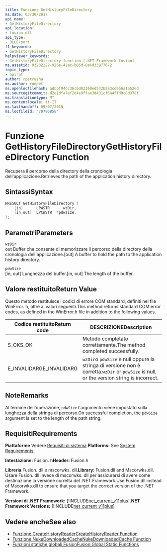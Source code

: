 ```yaml
---
title: Funzione GetHistoryFileDirectory
ms.date: 03/30/2017
api_name:
- GetHistoryFileDirectory
api_location:
- fusion.dll
api_type:
- DLLExport
f1_keywords:
- GetHistoryFileDirectory
helpviewer_keywords:
- GetHistoryFileDirectory function [.NET Framework fusion]
ms.assetid: 93232222-926e-42ac-b85d-8a6d33977672
topic_type:
- apiref
author: rpetrusha
ms.author: ronpet
ms.openlocfilehash: adbbf94dc36c6d82360ed532b283cd666a1a52ed
ms.sourcegitcommit: d2e1dfa7ef2d4e9ffae3d431cf6a4ffd9c8d378f
ms.translationtype: MT
ms.contentlocale: it-IT
ms.lasthandoff: 09/07/2019
ms.locfileid: "70796858"
---
```

# <a name="gethistoryfiledirectory-function"></a><span data-ttu-id="ff4db-102">Funzione GetHistoryFileDirectory</span><span class="sxs-lookup"><span data-stu-id="ff4db-102">GetHistoryFileDirectory Function</span></span>
<span data-ttu-id="ff4db-103">Recupera il percorso della directory della cronologia dell'applicazione.</span><span class="sxs-lookup"><span data-stu-id="ff4db-103">Retrieves the path of the application history directory.</span></span>  
  
## <a name="syntax"></a><span data-ttu-id="ff4db-104">Sintassi</span><span class="sxs-lookup"><span data-stu-id="ff4db-104">Syntax</span></span>  
  
```cpp  
HRESULT GetHistoryFileDirectory (  
    [in]      LPWSTR      wzDir,  
    [in,out]  LPCWSTR  *pdwsize,  
);  
```  
  
## <a name="parameters"></a><span data-ttu-id="ff4db-105">Parametri</span><span class="sxs-lookup"><span data-stu-id="ff4db-105">Parameters</span></span>  
 `wzDir`  
 <span data-ttu-id="ff4db-106">out Buffer che consente di memorizzare il percorso della directory della cronologia dell'applicazione.</span><span class="sxs-lookup"><span data-stu-id="ff4db-106">[out] A buffer to hold the path to the application history directory.</span></span>  
  
 `pdwSize`  
 <span data-ttu-id="ff4db-107">[in, out] Lunghezza del buffer.</span><span class="sxs-lookup"><span data-stu-id="ff4db-107">[in, out] The length of the buffer.</span></span>  
  
## <a name="return-value"></a><span data-ttu-id="ff4db-108">Valore restituito</span><span class="sxs-lookup"><span data-stu-id="ff4db-108">Return Value</span></span>  
 <span data-ttu-id="ff4db-109">Questo metodo restituisce i codici di errore COM standard, definiti nel file WinError. h, oltre ai valori seguenti.</span><span class="sxs-lookup"><span data-stu-id="ff4db-109">This method returns standard COM error codes, as defined in the WinError.h file in addition to the following values.</span></span>  
  
|<span data-ttu-id="ff4db-110">Codice restituito</span><span class="sxs-lookup"><span data-stu-id="ff4db-110">Return code</span></span>|<span data-ttu-id="ff4db-111">DESCRIZIONE</span><span class="sxs-lookup"><span data-stu-id="ff4db-111">Description</span></span>|  
|-----------------|-----------------|  
|<span data-ttu-id="ff4db-112">S_OK</span><span class="sxs-lookup"><span data-stu-id="ff4db-112">S_OK</span></span>|<span data-ttu-id="ff4db-113">Metodo completato correttamente.</span><span class="sxs-lookup"><span data-stu-id="ff4db-113">The method completed successfully.</span></span>|  
|<span data-ttu-id="ff4db-114">E_INVALIDARG</span><span class="sxs-lookup"><span data-stu-id="ff4db-114">E_INVALIDARG</span></span>|<span data-ttu-id="ff4db-115">`wzDir`o `pdwSize` è null oppure la stringa di versione non è corretta.</span><span class="sxs-lookup"><span data-stu-id="ff4db-115">`wzDir` or `pdwSize` is null, or the version string is incorrect.</span></span>|  
  
## <a name="remarks"></a><span data-ttu-id="ff4db-116">Note</span><span class="sxs-lookup"><span data-stu-id="ff4db-116">Remarks</span></span>  
 <span data-ttu-id="ff4db-117">Al termine dell'operazione, `pdwSize` l'argomento viene impostato sulla lunghezza della stringa di percorso.</span><span class="sxs-lookup"><span data-stu-id="ff4db-117">On successful completion, the `pdwSize` argument is set to the length of the path string.</span></span>  
  
## <a name="requirements"></a><span data-ttu-id="ff4db-118">Requisiti</span><span class="sxs-lookup"><span data-stu-id="ff4db-118">Requirements</span></span>  
 <span data-ttu-id="ff4db-119">**Piattaforme** Vedere [Requisiti di sistema](../../get-started/system-requirements.md).</span><span class="sxs-lookup"><span data-stu-id="ff4db-119">**Platforms:** See [System Requirements](../../get-started/system-requirements.md).</span></span>  
  
 <span data-ttu-id="ff4db-120">**Intestazione:** Fusion. h</span><span class="sxs-lookup"><span data-stu-id="ff4db-120">**Header:** Fusion.h</span></span>  
  
 <span data-ttu-id="ff4db-121">**Libreria** Fusion. dll e mscorwks. dll.</span><span class="sxs-lookup"><span data-stu-id="ff4db-121">**Library:** Fusion.dll and Mscorwks.dll.</span></span> <span data-ttu-id="ff4db-122">Usare Fusion. dll invece di mscorwks. dll per assicurarsi di avere come destinazione la versione corretta del .NET Framework.</span><span class="sxs-lookup"><span data-stu-id="ff4db-122">Use Fusion.dll instead of Mscorwks.dll to ensure that you target the correct version of the .NET Framework.</span></span>  
  
 <span data-ttu-id="ff4db-123">**Versioni di .NET Framework:** [!INCLUDE[net_current_v11plus](../../../../includes/net-current-v11plus-md.md)]</span><span class="sxs-lookup"><span data-stu-id="ff4db-123">**.NET Framework Versions:** [!INCLUDE[net_current_v11plus](../../../../includes/net-current-v11plus-md.md)]</span></span>  
  
## <a name="see-also"></a><span data-ttu-id="ff4db-124">Vedere anche</span><span class="sxs-lookup"><span data-stu-id="ff4db-124">See also</span></span>

- [<span data-ttu-id="ff4db-125">Funzione CreateHistoryReader</span><span class="sxs-lookup"><span data-stu-id="ff4db-125">CreateHistoryReader Function</span></span>](createhistoryreader-function.md)
- [<span data-ttu-id="ff4db-126">Funzione NukeDownloadedCache</span><span class="sxs-lookup"><span data-stu-id="ff4db-126">NukeDownloadedCache Function</span></span>](nukedownloadedcache-function.md)
- [<span data-ttu-id="ff4db-127">Funzioni statiche globali Fusion</span><span class="sxs-lookup"><span data-stu-id="ff4db-127">Fusion Global Static Functions</span></span>](fusion-global-static-functions.md)
